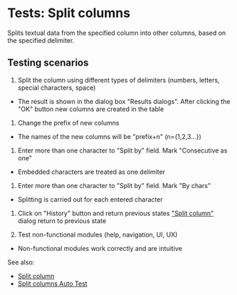 <!-- TITLE: Tests: Split columns -->
<!-- SUBTITLE: -->

# Tests: Split columns

Splits textual data from the specified column into other columns, based on the specified delimiter.

## Testing scenarios

1. Split the column using different types of delimiters (numbers, letters, special characters, space)

* The result is shown in the dialog box "Results dialogs". After clicking the "OK" button new columns are created in the
  table

1. Change the prefix of new columns

* The names of the new columns will be "prefix+n" (n={1,2,3…})

1. Enter more than one character to "Split by" field. Mark "Consecutive as one"

* Embedded characters are treated as one delimiter

1. Enter more than one character to "Split by" field. Mark "By chars"

* Splitting is carried out for each entered character

1. Click on "History" button and return previous states
   ["Split column"](text-to-columns.md) dialog return to previous state

1. Test non-functional modules (help, navigation, UI, UX)

* Non-functional modules work correctly and are intuitive

See also:

* [Split column](text-to-columns.md)
* [Split columns Auto Test](text-to-columns-test.side)
